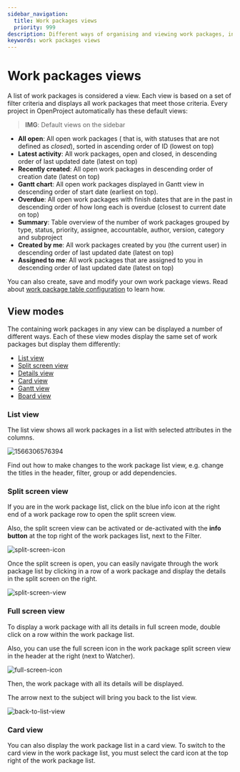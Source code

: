 ```yaml
---
sidebar_navigation:
  title: Work packages views
  priority: 999
description: Different ways of organising and viewing work packages, including list, split screen, board and Gantt.
keywords: work packages views
---
```


# Work packages views

A list of work packages is considered a view. Each view is based on a set of filter criteria and displays all work packages that meet those criteria. Every project in OpenProject automatically has these default views:

> **IMG**: Default views on the sidebar

- **All open**: All open work packages ( that is, with statuses that are not defined as _closed_), sorted in ascending order of ID (lowest on top)
- **Latest activity**: All work packages, open and closed, in descending order of last updated date (latest on top)
- **Recently created**: All open work packages in descending order of creation date (latest on top)
- **Gantt chart**: All open work packages displayed in Gantt view in descending order of start date (earliest on top).
- **Overdue**: All open work packages with finish dates that are in the past in descending order of how long each is overdue (closest to current date on top)
- **Summary**: Table overview of the number of work packages grouped by type, status, priority, assignee, accountable, author, version, category and subproject
- **Created by me**: All work packages created by you (the current user) in descending order of last updated date (latest on top)
- **Assigned to me**: All work packages that are assigned to you in descending order of last updated date (latest on top)

You can also create, save and modify your own work package views. Read about [work package table configuration](../work-package-table-configuration/#save-work-package-views) to learn how.

## View modes

The containing work packages in any view can be displayed a number of different ways. Each of these view modes display the same set of work packages but display them differently:

* [List view](#work-package-list-view)
* [Split screen view](#work-package-split-screen-view)
* [Details view](#work-package-full-screen-view)
* [Card view](#card-view)
* [Gantt view](../../gantt-chart)
* [Board view](../../../getting-started/boards-introduction/)


### List view

The list view shows all work packages in a list with selected attributes in the columns.

![1566306576394](1566306576394.png)

Find out how to make changes to the work package list view, e.g. change the titles in the header, filter, group or add dependencies.

### Split screen view

If you are in the work package list, click on the blue info icon at the right end of a work package row to open the split screen view.

Also, the split screen view can be activated or de-activated with the **info button** at the top right of the work packages list, next to the Filter.

![split-screen-icon](split-screen-icon.png)

Once the split screen is open, you can easily navigate through the work package list by clicking in a row of a work package and display the details in the split screen on the right.

![split-screen-view](1566307254418.png)

### Full screen view

To display  a work package with all its details in full screen mode, double click on a row within the work package list.

Also, you can use the full screen icon in the work package split screen view in the header at the right (next to Watcher).

![full-screen-icon](full-screen-icon-1566373903021.png)

Then, the work package with all its details will be displayed. 

The arrow next to the subject will bring you back to the list view. 

![back-to-list-view](image-20201217125332403.png)

### Card view

You can also display the work package list in a card view. To switch to the card view in the work package list, you must select the card icon at the top right of the work package list.
